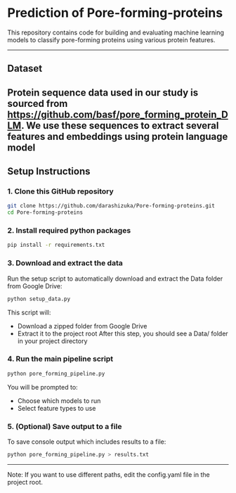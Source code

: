 # Prediction of Pore-forming-proteins 
This repository contains code for building and evaluating machine learning models to classify pore-forming proteins using various protein features.

---
## Dataset
Protein sequence data used in our study is sourced from https://github.com/basf/pore_forming_protein_DLM. We use these sequences to extract several features and embeddings using protein language model
---
## Setup Instructions
### 1. Clone this GitHub repository
```bash
git clone https://github.com/darashizuka/Pore-forming-proteins.git
cd Pore-forming-proteins
```
### 2. Install required python packages
```bash
pip install -r requirements.txt
```
### 3. Download and extract the data
Run the setup script to automatically download and extract the Data folder from Google Drive:
```bash
python setup_data.py
```
This script will:
- Download a zipped folder from Google Drive
- Extract it to the project root
After this step, you should see a Data/ folder in your project directory
  
### 4. Run the main pipeline script
```bash
python pore_forming_pipeline.py
```
You will be prompted to:
- Choose which models to run
- Select feature types to use

### 5. (Optional) Save output to a file
To save console output which includes results to a file:
```bash
python pore_forming_pipeline.py > results.txt
```
---
Note: If you want to use different paths, edit the config.yaml file in the project root.




